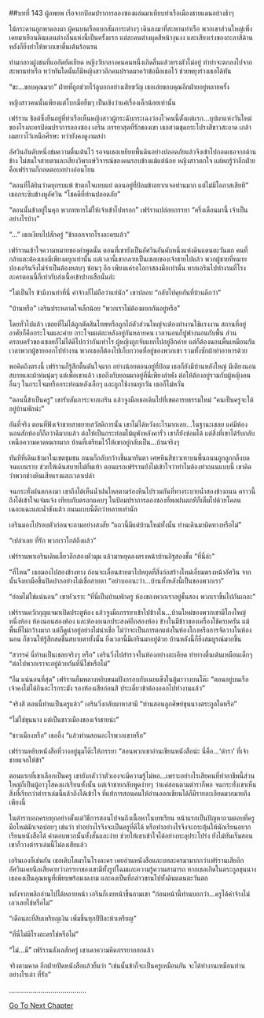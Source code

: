 ##บทที่ 143 ผู้อพยพ
เรือจากป้อมปราการลองซองแล่นมาเทียบท่าเรือเมืองชายแดนอย่างช้าๆ


ไม้กระดานถูกพาดลงมา ผู้คนบนเรือแบกสัมภาระต่างๆ เดินลงมาที่สะพานท่าเรือ พวกเขาส่วนใหญ่เพิ่งเคยมาเยือนดินแดนต่างถิ่นแห่งนี้เป็นครั้งแรก แต่ละคนต่างผุดสีหน้างุนงง และเสียงเร่งของกะลาสีด้านหลังก็ยิ่งทำให้พวกเขาตื่นเต้นร้อนรน


ท่ามกลางฝูงชนที่แออัดยัดเยียด หญิงวัยกลางคนคนหนึ่งเกิดลื่นแล้วทรงตัวไม่อยู่ ทำท่าจะตกลงไปจากสะพานท่าเรือ ทว่าทันใดนั้นก็มีหญิงสาวอีกคนปราดมาคว้าข้อมือเธอไว้ ช่วยพยุงร่างเธอได้ทัน


“ขะ...ขอบคุณมาก” ฝ่ายที่ถูกช่วยไว้ลูบอกอย่างเสียขวัญ เธอเอ่ยขอบคุณอีกฝ่ายอยู่หลายครั้ง


หญิงสาวคนนั้นเพียงแต่โบกมือยิ้มๆ เป็นเชิงว่าแค่เรื่องเล็กน้อยเท่านั้น


เฟร์ราน ชิลต์ซึ่งยืนอยู่ที่ท่าเรือเห็นหญิงสาวผู้กระฉับกระเฉงว่องไวคนนี้ตั้งแต่แรก...บุปผาแห่งวันใหม่ของโรงละครป้อมปราการลองซอง เอริน ภรรยาสุดที่รักของเขา เธอสวมชุดกระโปรงสีขาวสะอาด เกล้าผมยาวไว้เหนือศีรษะ ทว่ายังคงดูงามสง่า


อัศวินอันดับหนึ่งข่มความตื่นเต้นไว้ รอจนเธอเหยียบพื้นดินอย่างปลอดภัยแล้วจึงเข้าไปกอดเธอจากด้านข้าง ไม่สนใจสายตาและเสียงวิพากษ์วิจารณ์ของคนรอบข้างแม้แต่น้อย หญิงสาวตกใจ แต่พอรู้ว่าอีกฝ่ายคือเฟร์รานก็กอดตอบอย่างอ่อนโยน


“ตอนที่ได้ยินว่าดยุกรบแพ้ ข้าตกใจแทบแย่ ตอนอยู่ที่ป้อมข้าอยากเจอท่านมาก แต่ไม่มีโอกาสเสียที” เธอกระซิบข้างหูอัศวิน “โชคดีที่ท่านปลอดภัย”


“ตอนนั้นข้าอยู่ในคุก พวกทหารไม่ให้เจ้าเข้าไปหรอก” เฟร์รานปล่อยภรรยา “ครึ่งเดือนมานี้ เจ้าเป็นอย่างไรบ้าง”


“...” เธอเงียบไปสักครู่ “ข้าออกจากโรงละครแล้ว”


เฟร์รานเข้าใจความหมายของคำพูดนั้น ตอนที่เขายังเป็นอัศวินอันดับหนึ่งแห่งดินแดนตะวันตก คนที่กล้าแตะต้องเธอมีเพียงดยุกเท่านั้น แต่เวลานี้เขากลายเป็นเชลยของเจ้าชายไปแล้ว พวกผู้ชายที่หมายปองเอรินจึงไม่จำเป็นต้องหลบๆ ซ่อนๆ อีก เพียงแค่รอโอกาสลงมือเท่านั้น หากเอรินไปทำงานที่โรงละครตอนนี้ก็เท่ากับส่งเนื้อเข้าปากเสือนั่นล่ะ


“ไม่เป็นไร ข้ามีงานทำที่นี่ ค่าจ้างก็ไม่ถือว่าแย่นัก” เขาปลอบ “กลับไปคุยกันที่บ้านดีกว่า”


“บ้านหรือ” เอรินประหลาดใจเล็กน้อย “พวกเราไม่ต้องแยกกันอยู่หรือ”


โดยทั่วไปแล้ว เชลยที่ไม่ได้ถูกตัดสินโทษหรือถูกไถ่ตัวส่วนใหญ่จะต้องทำงานใช้แรงงาน สถานที่อยู่อาศัยก็คือกระโจมและค่าย กระโจมแต่ละหลังอยู่กันหลายคน เวลานอนก็ปูฟางนอนกับพื้น ส่วนครอบครัวของเชลยก็ไม่ได้ดีไปกว่ากันเท่าไร ผู้หญิงถูกจับแยกไปอยู่อีกค่าย แต่ก็ต้องนอนพื้นเหมือนกัน เวลาพวกผู้ชายออกไปทำงาน พวกเธอก็ต้องไปเก็บกวาดที่อยู่ของพวกเขา รวมทั้งซักผ้าทำอาหารด้วย


พอคิดถึงตรงนี้ เฟร์รานก็รู้สึกตื้นตันใจมาก อย่างน้อยตอนอยู่ที่ป้อม เธอก็ยังมีบ้านหลังใหญ่ มีเตียงนอนสบายและผ้าห่มนุ่มๆ แต่เพื่อเขาแล้ว เธอถึงกับยอมมาอยู่ที่นี่เพียงลำพัง ต่อให้ต้องอยู่รวมกับผู้หญิงคนอื่นๆ ในกระโจมหรือกระท่อมหลังเล็กๆ และถูกใช้งานทุกวัน เธอก็ไม่หวั่น


“ตอนนี้ข้าเป็นครู” เขารับสัมภาระจากเอริน แล้วจูงมือเธอเดินไปที่เขตอารยธรรมใหม่ “คนเป็นครูจะได้อยู่บ้านพักน่ะ”


อันที่จริง ตอนที่ฟังเจ้าชายสาธยายสวัสดิการนั้น เขาไม่ได้หวังอะไรมากเลย...ในฐานะเชลย แค่มีห้องนอนสักห้องก็ถือว่าดีมากแล้ว ต่อให้เป็นกระท่อมไม้ผุพังหลังคารั่ว เขาก็ยังซ่อมได้ แต่สิ่งที่เขาได้รับกลับเหนือความคาดหมายมาก บ้านที่เตรียมไว้ให้เขาอยู่กลับเป็น...บ้านจริงๆ


ทันทีที่เดินเข้ามาในเขตชุมชน ถนนก็กลับกว้างขึ้นมาทันตา เศษหินสีขาวเทาบนพื้นถนนถูกลูกกลิ้งบดจนแบนราบ ช่วยให้เดินสบายไม่ทิ่มเท้า ตอนแรกเฟร์รานยังไม่เข้าใจว่าทำไมต้องทำถนนแบบนี้ เขาคิดว่าพวกช่างหินเสียแรงและเวลาเปล่า


จนกระทั่งฝนตกลงมา เขาถึงได้เห็นน้ำฝนไหลตามร่องหินไปรวมกันที่ทางระบายน้ำสองข้างถนน คราวนี้ถึงได้เข้าใจแจ่มแจ้ง เทียบกับตรอกแคบๆ ในป้อมปราการลองซองที่พอฝนตกทีก็เต็มไปด้วยโคลนเฉอะแฉะและน้ำขังแล้ว ถนนแบบนี้ดีกว่าหลายเท่านัก


เอรินมองไปรอบตัวก่อนจะถามอย่างสงสัย “แถวนี้มีแต่บ้านใหม่ทั้งนั้น ท่านเดินมาผิดทางหรือไม่”


“เปล่าเลย ที่รัก พวกเราใกล้ถึงแล้ว”


เฟร์รานพาเอรินเดินเลี้ยวอีกสองหัวมุม แล้วมาหยุดลงตรงหน้าบ้านอิฐสองชั้น “ที่นี่ล่ะ”


“ที่ไหน” เธอมองไปสองข้างทาง ก่อนจะเลื่อนสายตาไปหยุดที่สิ่งก่อสร้างใหม่เอี่ยมตรงหน้าอัศวิน จากนั้นจึงยกมือขึ้นปิดปากอย่างไม่เชื่อสายตา “อย่าบอกนะว่า...บ้านทั้งหลังนี้เป็นของพวกเรา”


“ย่อมไม่ใช่แน่นอน” เขาหัวเราะ “ที่นี่เป็นบ้านพักครู ห้องของพวกเราอยู่ชั้นสอง พวกเราขึ้นไปกันเถอะ”


เฟร์รานควักกุญแจมาเปิดประตูห้อง แล้วจูงมือภรรยาเข้าไปข้างใน...บ้านใหม่ของพวกเขามีโถงใหญ่หนึ่งห้อง ห้องนอนสองห้อง และห้องอเนกประสงค์อีกสองห้อง ข้างในมีข้าวของเครื่องใช้ครบครัน แม้พื้นที่ไม่กว้างมาก แต่ก็ดูน่าอยู่อย่างไม่น่าเชื่อ ไม่ว่าจะเป็นการตกแต่งในห้องโถงหรือการจัดวางในห้องนอน ก็ชวนให้รู้สึกสดชื่นสบายตาทั้งนั้น ยิ่งเวลานี้มีเอรินมาอยู่ด้วย บ้านหลังนี้ก็ยิ่งสมบูรณ์มากขึ้น


“สวรรค์ นี่ท่านเป็นเชลยจริงๆ หรือ” เอรินวิ่งไปสำรวจในห้องอย่างละเอียด ท่าทางตื่นเต้นเหมือนเด็กๆ “ต่อไปพวกเราจะอยู่ด้วยกันที่นี่ใช่หรือไม่”


“อืม แน่นอนที่สุด” เฟร์รานยิ้มพลางหยิบขนมปังกรอบกับเนยแข็งในตู้มาวางบนโต๊ะ “ตอนอยู่บนเรือเจ้าคงไม่ได้กินอะไรกระมัง รองท้องเสียก่อนสิ ประเดี๋ยวข้าต้องออกไปทำงานแล้ว”


“จริงสิ ตอนนี้ท่านเป็นครูแล้ว” เอรินวิ่งกลับมาหาสามี “ท่านสอนลูกศิษย์ขุนนางตระกูลใดหรือ”


“ไม่ใช่ขุนนาง แต่เป็นชาวเมืองของเจ้าชายน่ะ”


“ชาวเมืองหรือ” เธออึ้ง “แล้วท่านสอนอะไรพวกเขาหรือ”


เฟร์รานหยิบหนังสือที่วางอยู่มุมโต๊ะให้ภรรยา “สอนพวกเขาอ่านเขียนหนังสือน่ะ นี่คือ...‘ตำรา’ ที่เจ้าชายแจกให้ข้า”


ตอนแรกที่เขาเลือกเป็นครู เขายังกลัวว่าตัวเองจะมีความรู้ไม่พอ...เพราะอย่างไรเสียคนที่ทำอาชีพนี้ส่วนใหญ่ก็เป็นผู้อาวุโสคงแก่เรียนทั้งนั้น แต่เจ้าชายกลับพูดง่ายๆ ว่าแค่สอนตามตำราก็พอ จนกระทั่งเขาเห็นสิ่งที่เรียกว่าตำราเล่มนี้แล้วถึงได้เข้าใจ ที่แท้การสอนคนให้อ่านออกเขียนได้ก็มีรายละเอียดมากมายถึงเพียงนี้


ในตำราบอกครบทุกอย่างตั้งแต่วิธีการสอนไปจนถึงเนื้อหาในบทเรียน หน้าแรกเป็นปัญหาถามตอบที่ครูมือใหม่มักเจอบ่อยๆ เช่นว่า ทำอย่างไรจึงจะเป็นครูที่ดีได้ หรือทำอย่างไรจึงจะกระตุ้นให้นักเรียนอยากเรียนหนังสือได้ คำตอบพวกนั้นทั้งสั้นและง่าย ช่วยให้เขาเข้าใจได้อย่างทะลุประโปร่ง ยังไม่ทันเริ่มสอน เขาก็วางตำราเล่มนี้ไม่ลงเสียแล้ว


เอรินเองก็เช่นกัน เธอเติบโตมาในโรงละคร เคยอ่านหนังสือและบทละครมามากกว่าเฟร์รานเสียอีก อัศวินเคยนึกเสียดายว่าภรรยาของเขามีทั้งรูปโฉมและความรู้ความสามารถ หากเธอเกิดในตระกูลขุนนาง เธอคงเป็นคุณหนูที่เพียบพร้อมงดงาม และคงเป็นที่กล่าวขานไปทั้งดินแดนตะวันตก


หลังจากพลิกอ่านไปได้หลายหน้า เอรินก็เงยหน้าขึ้นถามเขา “ก่อนหน้านี้ท่านบอกว่า...ครูได้ค่าจ้างไม่เลวเลยใช่หรือไม่”


“เดือนละยี่สิบเหรียญเงิน เพิ่มขึ้นทุกปีปีละห้าเหรียญ”


“ที่นี่ไม่มีโรงละครใช่หรือไม่”


“ไม่...มี” เฟร์รานลังเลสักครู่ เขาเดาความคิดภรรยาออกแล้ว


จริงตามคาด อีกฝ่ายปิดหนังสือแล้วยิ้มว่า “เช่นนั้นข้าก็จะเป็นครูเหมือนกัน จะได้ทำงานเหมือนท่านอย่างไรเล่า ที่รัก”


.......................................


[Go To Next Chapter]( ./56.md)